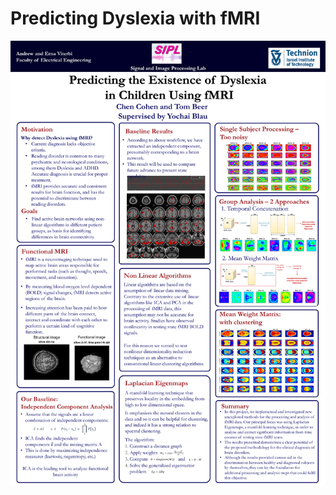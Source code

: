 # Predicting Dyslexia with fMRI
![alt text](https://github.com/tom-beer/fMRI-Dyslexia-Analysis/blob/master/Docs%20%26%20Presentations/poster-png.png)

